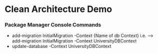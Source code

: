 # Clean Architecture Demo

### Package Manager Console Commands
- add-migration InitialMigration -Context {Name of db Context} i.e. --> add-migration InitialMigration -Context UniversityDBContext
- update-database -Context UniversityDBContext